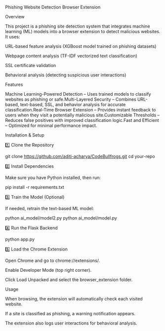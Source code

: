 Phishing Website Detection Browser Extension

Overview

This project is a phishing site detection system that integrates machine learning (ML) models into a browser extension to detect malicious websites. It uses:

URL-based feature analysis (XGBoost model trained on phishing datasets)

Webpage content analysis (TF-IDF vectorized text classification)

SSL certificate validation

Behavioral analysis (detecting suspicious user interactions)

Features

Machine Learning-Powered Detection – Uses trained models to classify websites as phishing or safe.Multi-Layered Security – Combines URL-based, text-based, SSL, and behavior analysis for accurate classification.Real-Time Browser Extension – Provides instant feedback to users when they visit a potentially malicious site.Customizable Thresholds – Reduces false positives with improved classification logic.Fast and Efficient – Optimized for minimal performance impact.

Installation & Setup

1️⃣ Clone the Repository

git clone https://github.com/aditi-acharya/CodeBullfrogs.git
cd your-repo

2️⃣ Install Dependencies

Make sure you have Python installed, then run:

pip install -r requirements.txt

3️⃣ Train the Model (Optional)

If needed, retrain the text-based ML model:

python ai_model/model2.py
python ai_model/model.py

4️⃣ Run the Flask Backend

python app.py

5️⃣ Load the Chrome Extension

Open Chrome and go to chrome://extensions/.

Enable Developer Mode (top right corner).

Click Load Unpacked and select the browser_extension folder.

Usage

When browsing, the extension will automatically check each visited website.

If a site is classified as phishing, a warning notification appears.

The extension also logs user interactions for behavioral analysis.
